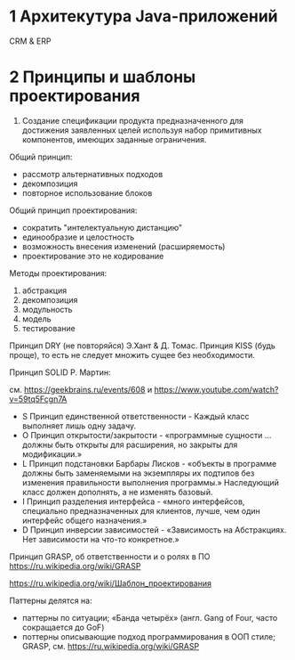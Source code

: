 # 1 Архитекутура Java-приложений
CRM & ERP



# 2 Принципы и шаблоны проектирования
1. Создание спецификации продукта предназначенного для достижения заявленных целей используя набор примитивных компонентов, имеющих заданные ограничения.

Общий принцип:
- рассмотр альтернативных подходов
- декомпозиция
- повторное использование блоков

Общий принцип проектирования:
- сократить "интелектуальную дистанцию"
- единообразие и целостность
- возможность внесения изменений (расширяемость)
- проектирование это не кодирование

Методы проектирования:
1. абстракция
2. декомпозиция
3. модульность
4. модель
5. тестирование

Принцип DRY (не повторяйся) Э.Хант & Д. Томас.
Принция KISS (будь проще), то есть не следует множить сущее без необходимости.

Принцип SOLID Р. Мартин:

см. https://geekbrains.ru/events/608 и https://www.youtube.com/watch?v=59tq5Fcgn7A
- S Принцип единственной ответственности - Каждый класс выполняет лишь одну задачу.
- O Принцип открытости/закрытости - «программные сущности … должны быть открыты для расширения, но закрыты для модификации.»
- L Принцип подстановки Барбары Лисков - «объекты в программе должны быть заменяемыми на экземпляры их подтипов без изменения правильности выполнения программы.» Наследующий класс должен дополнять, а не изменять базовый.
- I Принцип разделения интерфейса - «много интерфейсов, специально предназначенных для клиентов, лучше, чем один интерфейс общего назначения.»
- D Принцип инверсии зависимостей - «Зависимость на Абстракциях. Нет зависимости на что-то конкретное.»

Принцип GRASP, об ответственности и о ролях в ПО
https://ru.wikipedia.org/wiki/GRASP 




https://ru.wikipedia.org/wiki/Шаблон_проектирования 

Паттерны делятся на:
- паттерны по ситуации; «Банда четырёх» (англ. Gang of Four, часто сокращается до GoF)
- поттерны описывающие подход программирования в ООП стиле; GRASP, см. https://ru.wikipedia.org/wiki/GRASP



